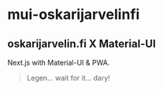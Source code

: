 # mui-oskarijarvelinfi

## oskarijarvelin.fi X Material-UI

Next.js with Material-UI & PWA.

> Legen... wait for it... dary!

